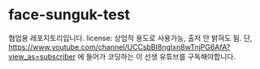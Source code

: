 # face-sunguk-test
협업용 레포지토리입니다.
license: 상업적 용도로 사용가능, 출저 안 밝혀도 됨.
단, https://www.youtube.com/channel/UCCsbBI8ngIxn8wTnjPG6AfA?view_as=subscriber
에 들어가 코딩하는 이 선생 유튜브를 구독해야합니다.
